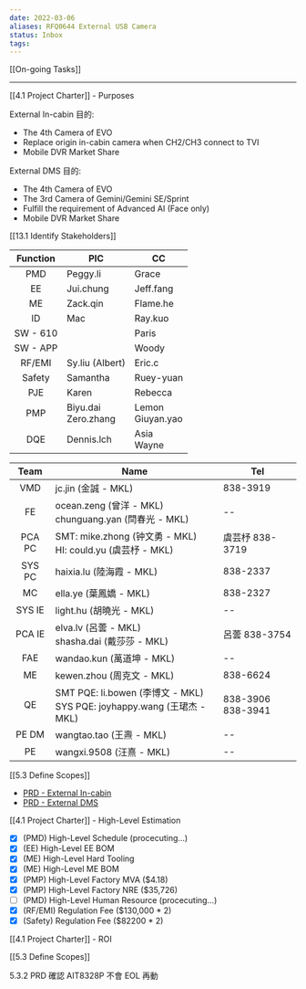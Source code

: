 ```yaml
---
date: 2022-03-06
aliases: RFQ0644 External USB Camera
status: Inbox
tags:
---
```


[[On-going Tasks]]

---

[[4.1 Project Charter]] - Purposes

External In-cabin 目的:
- The 4th Camera of EVO
- Replace origin in-cabin camera when CH2/CH3 connect to TVI
- Mobile DVR Market Share

External DMS 目的:
- The 4th Camera of EVO
- The 3rd Camera of Gemini/Gemini SE/Sprint
- Fulfill the requirement of Advanced AI (Face only)
- Mobile DVR Market Share

[[13.1 Identify Stakeholders]]

|Function|PIC|CC|
|:--:|--|--|
|PMD|Peggy.li |Grace|
|EE|Jui.chung |Jeff.fang|
|ME|Zack.qin|Flame.he|
|ID|Mac |Ray.kuo|
|SW - 610||Paris|
|SW - APP||Woody|
|RF/EMI|Sy.liu (Albert) |Eric.c|
|Safety|Samantha|Ruey-yuan|
|PJE|Karen|Rebecca|
|PMP|Biyu.dai<br>Zero.zhang |Lemon<br>Giuyan.yao|
|DQE|Dennis.lch|Asia<br>Wayne|

|Team|Name|Tel|
|:--:|--|--|
|VMD|jc.jin (金誠 - MKL)|838-3919|
|FE|ocean.zeng (曾洋 - MKL) <br> chunguang.yan (閆春光 - MKL)|--|
|PCA PC|SMT: mike.zhong (钟文勇 - MKL) <br>HI: could.yu (虞芸杼 - MKL)|虞芸杼 838-3719|
|SYS PC|haixia.lu (陸海霞 - MKL)|838-2337|
|MC|ella.ye (葉鳳嬌 - MKL)|838-2327|
|SYS IE|light.hu (胡曉光 - MKL)|--|
|PCA IE|elva.lv (呂蕓 - MKL) <br>shasha.dai (戴莎莎 - MKL)|呂蕓 838-3754|
|FAE|wandao.kun (萬道坤 - MKL)|--|
|ME|kewen.zhou (周克文 - MKL)|838-6624|
|QE|SMT PQE: li.bowen (李博文 - MKL)  <br> SYS PQE: joyhappy.wang (王珺杰 - MKL)|838-3906 <br> 838-3941|
|PE DM|wangtao.tao (王燾 - MKL)|--|
|PE|wangxi.9508 (汪熹 - MKL)|--|

[[5.3 Define Scopes]]

- [PRD - External In-cabin](https://docs.google.com/document/d/1QEjpqXqiM45tzqmXKoRuN3_Un0SBHNgA/edit?usp=sharing&ouid=112782493369308983971&rtpof=true&sd=true)
- [PRD - External DMS](https://docs.google.com/document/d/1nDDn4TA2fsJQ3-mshdyYRyflkBMYGxwh/edit?usp=sharing&ouid=112782493369308983971&rtpof=true&sd=true) 


[[4.1 Project Charter]] - High-Level Estimation
- [x] (PMD) High-Level Schedule (procecuting...)
- [x] (EE) High-Level EE BOM 
- [x] (ME) High-Level Hard Tooling
- [x] (ME) High-Level ME BOM
- [x] (PMP) High-Level Factory MVA ($4.18)
- [x] (PMP) High-Level Factory NRE ($35,726)
- [ ] (PMD) High-Level Human Resource (procecuting...)
- [x] (RF/EMI) Regulation Fee ($130,000 * 2)
- [x] (Safety) Regulation Fee ($82200 * 2)

[[4.1 Project Charter]] - ROI

[[5.3 Define Scopes]]

5.3.2 PRD
確認 AIT8328P 不會 EOL 再動

